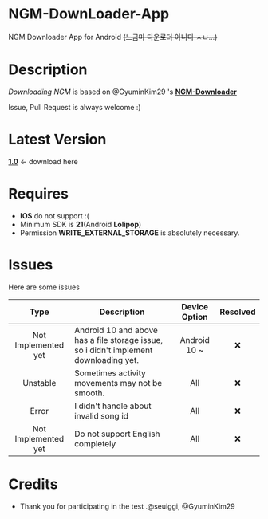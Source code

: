 # NGM-DownLoader-App

NGM Downloader App for Android ~~(느금마 다운로더 아니다 ㅅㅂ...)~~

# Description

*Downloading NGM* is based on @GyuminKim29 's **[NGM-Downloader](https://github.com/GyuminKim29/NGM-Downloader)**

Issue, Pull Request is always welcome :)

# Latest Version

**[1.0](https://github.com/acceler8tion/NGM-DownLoader-App/releases/tag/1.0)** <- download here

# Requires

- **IOS** do not support :(
- Minimum SDK is **21**(Android **Lolipop**)
- Permission **WRITE_EXTERNAL_STORAGE** is absolutely necessary.

# Issues

Here are some issues

|Type|Description|Device Option|Resolved|
|:---:|---|:---:|:---:|
|Not Implemented yet|Android 10 and above has a file storage issue, so i didn't implement downloading yet.|Android 10 ~|:x:|
|Unstable|Sometimes activity movements may not be smooth.|All|:x:|
|Error|I didn't handle about invalid song id|All|:x:|
|Not Implemented yet|Do not support English completely|All|:x:|

# Credits

- Thank you for participating in the test .@seuiggi, @GyuminKim29
